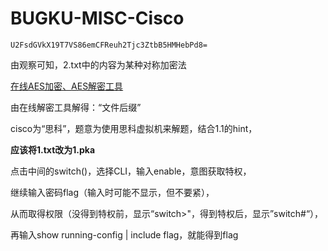 # BUGKU-MISC-Cisco 



```
U2FsdGVkX19T7VS86emCFReuh2Tjc3ZtbB5HMHebPd8=
```

由观察可知，2.txt中的内容为某种对称加密法

[在线AES加密、AES解密工具](http://www.jsons.cn/aesencrypt/)

由在线解密工具解得：“文件后缀”

cisco为“思科”，题意为使用思科虚拟机来解题，结合1.1的hint，

**应该将1.txt改为1.pka**



点击中间的switch()，选择CLI，输入enable，意图获取特权，

继续输入密码flag（输入时可能不显示，但不要紧），

从而取得权限（没得到特权前，显示“switch>"，得到特权后，显示”switch#“），

再输入show running-config | include flag，就能得到flag